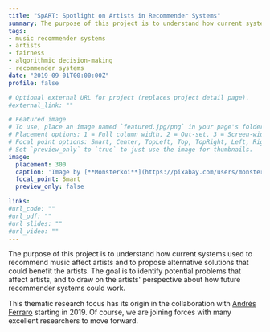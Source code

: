 ```yaml
---
title: "SpART: Spotlight on Artists in Recommender Systems"
summary: The purpose of this project is to understand how current systems used to recommend music affect artists and to propose alternative solutions that could benefit the artists. The goal is to identify potential problems that affect artists, and to draw on the artists' perspective about how future recommender systems could work. 
tags:
- music recommender systems
- artists
- fairness
- algorithmic decision-making
- recommender systems
date: "2019-09-01T00:00:00Z"
profile: false

# Optional external URL for project (replaces project detail page).
#external_link: ""

# Featured image
# To use, place an image named `featured.jpg/png` in your page's folder.
# Placement options: 1 = Full column width, 2 = Out-set, 3 = Screen-width
# Focal point options: Smart, Center, TopLeft, Top, TopRight, Left, Right, BottomLeft, Bottom, BottomRight
# Set `preview_only` to `true` to just use the image for thumbnails.
image:
  placement: 300
  caption: 'Image by [**Monsterkoi**](https://pixabay.com/users/monsterkoi-65294/?utm_source=link-attribution&amp;utm_medium=referral&amp;utm_campaign=image&amp;utm_content=3363160) from [**Pixabay**](https://pixabay.com/?utm_source=link-attribution&amp;utm_medium=referral&amp;utm_campaign=image&amp;utm_content=3363160).'
  focal_point: Smart
  preview_only: false

links:
#url_code: ""
#url_pdf: ""
#url_slides: ""
#url_video: ""
---
```


The purpose of this project is to understand how current systems used to recommend music affect artists and to propose alternative solutions that could benefit the artists. The goal is to identify potential problems that affect artists, and to draw on the artists' perspective about how future recommender systems could work. 

This thematic research focus has its origin in the collaboration with [Andrés Ferraro](https://scholar.google.com/citations?user=WQglBowAAAAJ&hl=en) starting in 2019. Of course, we are joining forces with many excellent researchers to move forward.